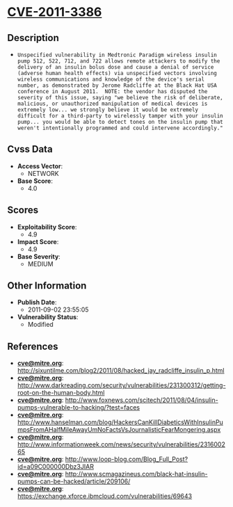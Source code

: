 
# [CVE-2011-3386](https://cve.mitre.org/cgi-bin/cvename.cgi?name=CVE-2011-3386)

## Description

- `Unspecified vulnerability in Medtronic Paradigm wireless insulin pump 512, 522, 712, and 722 allows remote attackers to modify the delivery of an insulin bolus dose and cause a denial of service (adverse human health effects) via unspecified vectors involving wireless communications and knowledge of the device's serial number, as demonstrated by Jerome Radcliffe at the Black Hat USA conference in August 2011.  NOTE: the vendor has disputed the severity of this issue, saying "we believe the risk of deliberate, malicious, or unauthorized manipulation of medical devices is extremely low... we strongly believe it would be extremely difficult for a third-party to wirelessly tamper with your insulin pump... you would be able to detect tones on the insulin pump that weren't intentionally programmed and could intervene accordingly."`

## Cvss Data

- **Access Vector**:
  - NETWORK
- **Base Score**:
  - 4.0

## Scores

- **Exploitability Score**:
  - 4.9
- **Impact Score**:
  - 4.9
- **Base Severity**:
  - MEDIUM

## Other Information

- **Publish Date**:
  - 2011-09-02 23:55:05
- **Vulnerability Status**:
  - Modified

## References

- **cve@mitre.org**: http://sixuntilme.com/blog2/2011/08/hacked_jay_radcliffe_insulin_p.html
- **cve@mitre.org**: http://www.darkreading.com/security/vulnerabilities/231300312/getting-root-on-the-human-body.html
- **cve@mitre.org**: http://www.foxnews.com/scitech/2011/08/04/insulin-pumps-vulnerable-to-hacking/?test=faces
- **cve@mitre.org**: http://www.hanselman.com/blog/HackersCanKillDiabeticsWithInsulinPumpsFromAHalfMileAwayUmNoFactsVsJournalisticFearMongering.aspx
- **cve@mitre.org**: http://www.informationweek.com/news/security/vulnerabilities/231600265
- **cve@mitre.org**: http://www.loop-blog.com/Blog_Full_Post?id=a09C000000Dbz3JIAR
- **cve@mitre.org**: http://www.scmagazineus.com/black-hat-insulin-pumps-can-be-hacked/article/209106/
- **cve@mitre.org**: https://exchange.xforce.ibmcloud.com/vulnerabilities/69643
